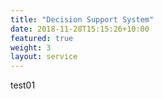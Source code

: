 ```yaml
---
title: "Decision Support System"
date: 2018-11-28T15:15:26+10:00
featured: true
weight: 3
layout: service
---
```


test01
